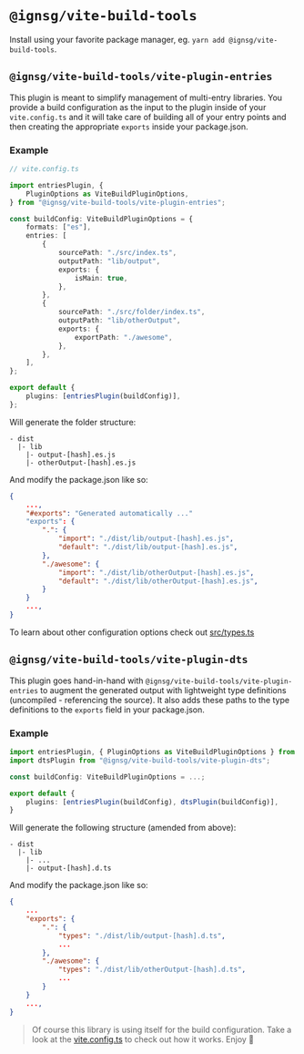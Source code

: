 # `@ignsg/vite-build-tools`

Install using your favorite package manager, eg. `yarn add @ignsg/vite-build-tools`.

## `@ignsg/vite-build-tools/vite-plugin-entries`

This plugin is meant to simplify management of multi-entry libraries. You provide a build configuration as the input to the plugin inside of your `vite.config.ts` and it will take care of building all of your entry points and then creating the appropriate `exports` inside your package.json.

### Example

```typescript
// vite.config.ts

import entriesPlugin, {
	PluginOptions as ViteBuildPluginOptions,
} from "@ignsg/vite-build-tools/vite-plugin-entries";

const buildConfig: ViteBuildPluginOptions = {
	formats: ["es"],
	entries: [
		{
			sourcePath: "./src/index.ts",
			outputPath: "lib/output",
			exports: {
				isMain: true,
			},
		},
		{
			sourcePath: "./src/folder/index.ts",
			outputPath: "lib/otherOutput",
			exports: {
				exportPath: "./awesome",
			},
		},
	],
};

export default {
	plugins: [entriesPlugin(buildConfig)],
};
```

Will generate the folder structure:

```
- dist
  |- lib
    |- output-[hash].es.js
    |- otherOutput-[hash].es.js
```

And modify the package.json like so:

```json
{
    ...,
    "#exports": "Generated automatically ..."
    "exports": {
        ".": {
            "import": "./dist/lib/output-[hash].es.js",
            "default": "./dist/lib/output-[hash].es.js",
        },
        "./awesome": {
            "import": "./dist/lib/otherOutput-[hash].es.js",
            "default": "./dist/lib/otherOutput-[hash].es.js",
        }
    }
    ...,
}
```

To learn about other configuration options check out [src/types.ts](./src/types.ts)

## `@ignsg/vite-build-tools/vite-plugin-dts`

This plugin goes hand-in-hand with `@ignsg/vite-build-tools/vite-plugin-entries` to augment the generated output with lightweight type definitions (uncompiled - referencing the source). It also adds these paths to the type definitions to the `exports` field in your package.json.

### Example

```typescript
import entriesPlugin, { PluginOptions as ViteBuildPluginOptions } from "@ignsg/vite-build-tools/vite-plugin-entries";
import dtsPlugin from "@ignsg/vite-build-tools/vite-plugin-dts";

const buildConfig: ViteBuildPluginOptions = ...;

export default {
    plugins: [entriesPlugin(buildConfig), dtsPlugin(buildConfig)],
}
```

Will generate the following structure (amended from above):

```
- dist
  |- lib
    |- ...
    |- output-[hash].d.ts
```

And modify the package.json like so:

```json
{
    ...
    "exports": {
        ".": {
            "types": "./dist/lib/output-[hash].d.ts",
            ...
        },
        "./awesome": {
            "types": "./dist/lib/otherOutput-[hash].d.ts",
            ...
        }
    }
    ...,
}
```

> Of course this library is using itself for the build configuration. Take a look at the [vite.config.ts](./vite.config.ts) to check out how it works. Enjoy 🎉
